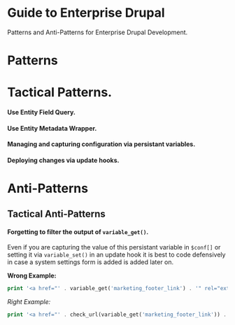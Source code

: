 Guide to Enterprise Drupal
==========================

Patterns and Anti-Patterns for Enterprise Drupal Development.

# Patterns

# Tactical Patterns.

#### Use Entity Field Query.


#### Use Entity Metadata Wrapper.


#### Managing and capturing configuration via persistant variables.


#### Deploying changes via update hooks.




# Anti-Patterns

## Tactical Anti-Patterns

#### Forgetting to filter the output of ```variable_get()```.

Even if you are capturing the value of this persistant variable in ```$conf[]``` or setting it via ```variable_set()``` in an update hook it is best to code defensively in case a system settings form is added is added later on.

__Wrong Example:__
```php
print '<a href="' . variable_get('marketing_footer_link') . '" rel="external">';
```

_Right Example:_
```php
print '<a href="' . check_url(variable_get('marketing_footer_link')) . '" rel="external">';
```




